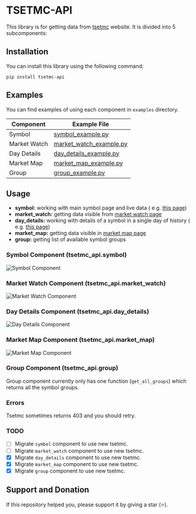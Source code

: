 # TSETMC-API

This library is for getting data from [tsetmc](http://tsetmc.com) website. It is divided into 5 subcomponents:

## Installation

You can install this library using the following command:

`pip install tsetmc-api`

## Examples

You can find examples of using each component in `examples` directory.

| Component    | Example File                                                |
|--------------|-------------------------------------------------------------|
| Symbol       | [symbol_example.py](examples/symbol_example.py)             |
| Market Watch | [market_watch_example.py](examples/market_watch_example.py) |
| Day Details  | [day_details_example.py](examples/day_details_example.py)   |
| Market Map   | [market_map_example.py](examples/market_map_example.py)     |
| Group        | [group_example.py](examples/group_example.py)               |

## Usage

- **symbol:** working with main symbol page and live data (
  e.g. [this page](http://www.tsetmc.com/loader.aspx?ParTree=151311&i=43362635835198978))
- **market_watch:** getting data visible from [market watch page](http://www.tsetmc.com/Loader.aspx?ParTree=15131F)
- **day_details:** working with details of a symbol in a single day of history (
  e.g. [this page](http://cdn.tsetmc.com/History/43362635835198978/20221029))
- **market_map:** getting data visible in [market map page](http://main.tsetmc.com/marketmap)
- **group:** getting list of available symbol groups

### Symbol Component (tsetmc_api.symbol)

![Symbol Component](https://github.com/mahs4d/tsetmc-api/blob/master/docs/images/Symbol.png?raw=true)

### Market Watch Component (tsetmc_api.market_watch)

![Market Watch Component](https://github.com/mahs4d/tsetmc-api/blob/master/docs/images/MarketWatch.png?raw=true)

### Day Details Component (tsetmc_api.day_details)

![Day Details Component](https://github.com/mahs4d/tsetmc-api/blob/master/docs/images/DayDetails.png?raw=true)

### Market Map Component (tsetmc_api.market_map)

![Market Map Component](https://github.com/mahs4d/tsetmc-api/blob/master/docs/images/MarketMap.png?raw=true)

### Group Component (tsetmc_api.group)

Group component currently only has one function (`get_all_groups`) which returns all the symbol groups.

### Errors

Tsetmc sometimes returns 403 and you should retry.

### TODO

- [ ] Migrate `symbol` component to use new tsetmc.
- [ ] Migrate `market_watch` component to use new tsetmc.
- [x] Migrate `day_details` component to use new tsetmc.
- [x] Migrate `market_map` component to use new tsetmc.
- [x] Migrate `group` component to use new tsetmc.

## Support and Donation

If this repository helped you, please support it by giving a star (:star:).
